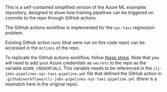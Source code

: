 This is a self-contained simplified version of the Azure ML examples repository, designed to show how training pipelines can be triggered on commits to the repo through GitHub actions.

The GitHub actions workflow is implemented for the `nyc-taxi` regression problem. 

Existing Github action runs (that were run on this code repo) can be accessed in the `Actions` of the repo. 

To replicate the GitHub actions workflow, follow [these steps](https://learn.microsoft.com/en-us/azure/machine-learning/how-to-github-actions-machine-learning?view=azureml-api-2&tabs=userlevel). Note that you will need to add your Azure credentials as `secrets` to the repo as the variable `AZURE_CREDENTIALS`. This variable needs to be referenced in the `cli-jobs-pipelines-nyc-taxi-pipeline.yml` file that defined the GitHub action in `.github/workflows/cli-jobs-pipelines-nyc-taxi-pipeline.yml` (there is a mismatch here in the original repo).